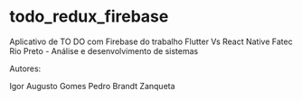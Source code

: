 # todo_redux_firebase

Aplicativo de TO DO com Firebase do trabalho Flutter Vs React Native
 Fatec Rio Preto - Análise e desenvolvimento de sistemas 

 Autores:

 Igor Augusto Gomes
 Pedro Brandt Zanqueta